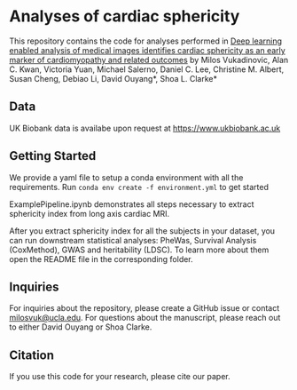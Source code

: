 # Analyses of cardiac sphericity 
This repository contains the code for analyses performed in [Deep learning enabled analysis of medical images identifies cardiac sphericity as an early marker of cardiomyopathy and related outcomes](TOFILL) by 
Milos Vukadinovic, Alan C. Kwan, Victoria Yuan, Michael Salerno, Daniel C. Lee, Christine M. Albert, Susan Cheng, Debiao Li, David Ouyang*,  Shoa L. Clarke*

## Data
UK Biobank data is availabe upon request at https://www.ukbiobank.ac.uk

## Getting Started

We provide a yaml file to setup a conda environment with all the requirements. 
Run `conda env create -f environment.yml` to get started

ExamplePipeline.ipynb demonstrates all steps necessary to extract sphericity index from long axis cardiac MRI.

After you extract sphericity index for all the subjects in your dataset, you can run downstream statistical analyses: PheWas, Survival Analysis (CoxMethod), GWAS and heritability (LDSC). To learn more about them open the README file in the corresponding folder.

## Inquiries
For inquiries about the repository, please create a GitHub issue or contact milosvuk@ucla.edu. For questions about the manuscript, please reach out to either David Ouyang or Shoa Clarke.

## Citation
If you use this code for your research, please cite our paper.